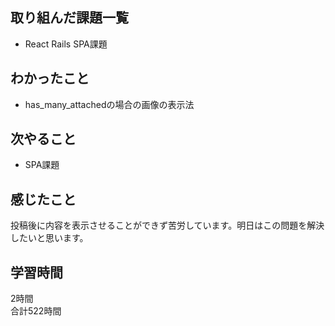 ## 取り組んだ課題一覧
- React Rails SPA課題

## わかったこと
- has_many_attachedの場合の画像の表示法

## 次やること
- SPA課題

## 感じたこと
投稿後に内容を表示させることができず苦労しています。明日はこの問題を解決したいと思います。

## 学習時間
2時間<br />
合計522時間